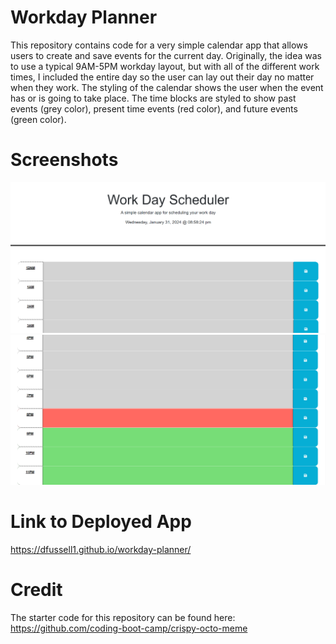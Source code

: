 # Workday Planner 
This repository contains code for a very simple calendar app that allows users to create and save events for the current day. Originally, the idea was to use a typical 9AM-5PM workday layout, but with all of the different work times, I included the entire day so the user can lay out their day no matter when they work. The styling of the calendar shows the user when the event has or is going to take place. The time blocks are styled to show past events (grey color), present time events (red color), and future events (green color). 

# Screenshots
![Screenshot 1 of Workday Planner App](./assets/img/workday-planner1.png)
![Screenshot 2 of Workday Planner App](./assets/img/workday-planner2.png)

# Link to Deployed App 
https://dfussell1.github.io/workday-planner/

# Credit 
The starter code for this repository can be found here: https://github.com/coding-boot-camp/crispy-octo-meme